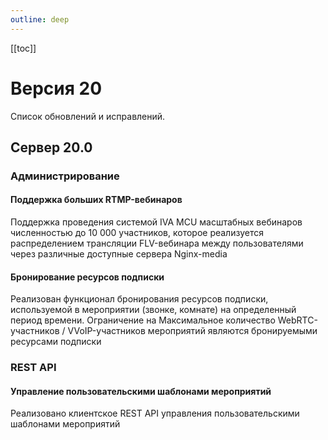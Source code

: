 ```yaml
---
outline: deep
---
```


[[toc]]

# Версия 20

Список обновлений и исправлений.

## Сервер 20.0

### Администрирование

#### <Badge type="info" text="FIX" /> Поддержка больших RTMP-вебинаров

Поддержка проведения системой IVA MCU масштабных вебинаров численностью до 10 000 участников, которое реализуется распределением трансляции FLV-вебинара между пользователями через различные доступные сервера Nginx-media

#### <Badge type="tip" text="NEW" /> Бронирование ресурсов подписки

Реализован функционал бронирования ресурсов подписки, используемой в мероприятии (звонке, комнате) на определенный период времени.
Ограничение на Максимальное количество WebRTC- участников / VVoIP-участников мероприятий являются бронируемыми ресурсами подписки

### REST API

#### <Badge type="tip" text="RELEASE" /> Управление пользовательскими шаблонами мероприятий

Реализовано клиентское REST API управления пользовательскими шаблонами мероприятий
